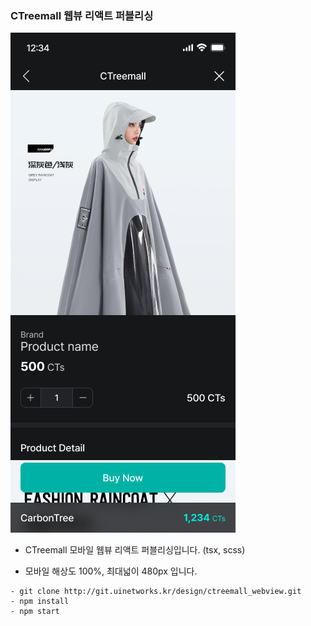 ### CTreemall 웹뷰 리액트 퍼블리싱

![이미지](ctreemall_cover.png)

+ CTreemall 모바일 웹뷰 리액트 퍼블리싱입니다. (tsx, scss)  

+ 모바일 해상도 100%, 최대넓이 480px 입니다.

```
- git clone http://git.uinetworks.kr/design/ctreemall_webview.git
- npm install
- npm start
```

